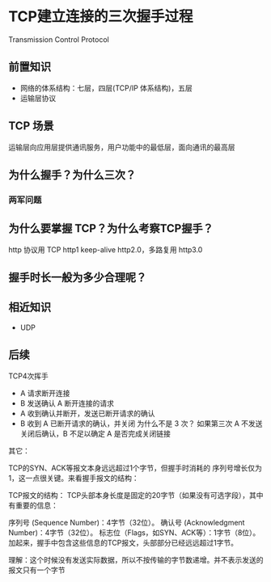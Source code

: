 # TCP建立连接的三次握手过程
Transmission Control Protocol
## 前置知识
- 网络的体系结构：七层，四层(TCP/IP 体系结构)，五层
- 运输层协议
## TCP 场景
运输层向应用层提供通讯服务，用户功能中的最低层，面向通讯的最高层

## 为什么握手？为什么三次？
### 两军问题

## 为什么要掌握 TCP？为什么考察TCP握手？
http 协议用 TCP
http1 keep-alive 
http2.0，多路复用
http3.0

## 握手时长一般为多少合理呢？

## 相近知识
- UDP

## 后续
TCP4次挥手
- A 请求断开连接
- B 发送确认 A 断开连接的请求
- A 收到确认并断开，发送已断开请求的确认
- B 收到 A 已断开请求的确认，并关闭
为什么不是 3 次？
如果第三次 A 不发送关闭后确认，B 不足以确定 A 是否完成关闭链接

其它：

TCP的SYN、ACK等报文本身远远超过1个字节，但握手时消耗的 序列号增长仅为 1，这一点很关键。来看握手报文的结构：

TCP报文的结构：
TCP头部本身长度是固定的20字节（如果没有可选字段），其中有重要的信息：

序列号 (Sequence Number)：4字节（32位）。
确认号 (Acknowledgment Number)：4字节（32位）。
标志位（Flags，如SYN、ACK等）：1字节（8位）。
加起来，握手中包含这些信息的TCP报文，头部部分已经远远超过1字节。

理解：这个时候没有发送实际数据，所以不按传输的字节数递增。并不表示发送的报文只有一个字节